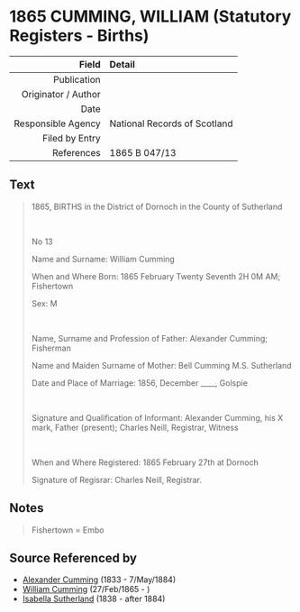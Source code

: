 ﻿---
layout: page
permalink: /sources/s65409036
---

# 1865 CUMMING, WILLIAM (Statutory Registers - Births)

Field | Detail
---:|:---
Publication | 
Originator / Author | 
Date | 
Responsible Agency | National Records of Scotland
Filed by Entry | 
References | 1865 B 047/13

## Text

> 1865, BIRTHS in the District of Dornoch in the County of Sutherland
>
> <br/>
>
> No 13
>
> Name and Surname: William Cumming
>
> When and Where Born: 1865 February Twenty Seventh 2H 0M AM; Fishertown
>
> Sex: M
>
> <br/>
>
> Name, Surname and Profession of Father: Alexander Cumming; Fisherman
>
> Name and Maiden Surname of Mother: Bell Cumming M.S. Sutherland
>
> Date and Place of Marriage: 1856, December ____, Golspie
>
> <br/>
>
> Signature and Qualification of Informant: Alexander Cumming, his X mark, Father (present); Charles Neill, Registrar, Witness
>
> <br/>
>
> When and Where Registered: 1865 February 27th at Dornoch
>
> Signature of Regisrar: Charles Neill, Registrar.
>

## Notes

> Fishertown = Embo
>


## Source Referenced by

* [Alexander Cumming](../people/@7028096@-alexander-cumming-b1833-d1884-5-7.md) (1833 - 7/May/1884)
* [William Cumming](../people/@90082380@-william-cumming-b1865-2-27-d.md) (27/Feb/1865 - )
* [Isabella Sutherland](../people/@79967653@-isabella-sutherland-b1838-d1884.md) (1838 - after 1884)
